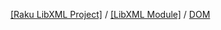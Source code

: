 [[Raku LibXML Project]](https://libxml-raku.github.io)
 / [[LibXML Module]](https://libxml-raku.github.io/LibXML-raku)
 / [DOM](https://libxml-raku.github.io/LibXML-raku/DOM)

